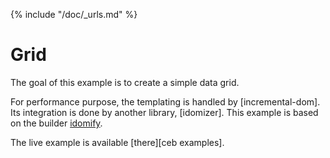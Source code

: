 {% include "/doc/_urls.md" %}
# Grid

The goal of this example is to create a simple data grid.

For performance purpose, the templating is handled by [incremental-dom].
Its integration is done by another library, [idomizer].
This example is based on the builder [idomify](../builders/idomify.md).

The live example is available [there][ceb examples].
